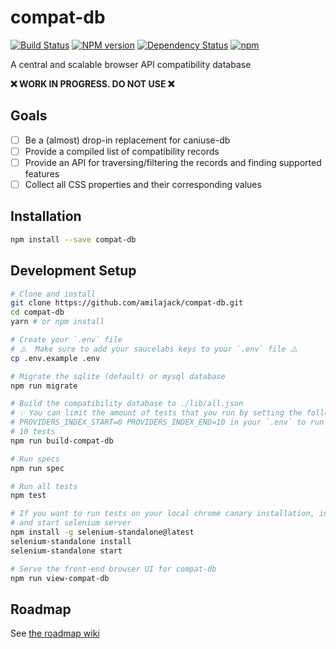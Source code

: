 compat-db
=========
[![Build Status](https://travis-ci.org/amilajack/compat-db.svg?branch=master&maxAge=2592)](https://travis-ci.org/amilajack/compat-db)
[![NPM version](https://badge.fury.io/js/compat-db.svg?maxAge=2592)](http://badge.fury.io/js/compat-db)
[![Dependency Status](https://img.shields.io/david/amilajack/compat-db.svg?maxAge=2592)](https://david-dm.org/amilajack/compat-db)
[![npm](https://img.shields.io/npm/dm/compat-db.svg?maxAge=2592)](https://npm-stat.com/charts.html?package=compat-db)

A central and scalable browser API compatibility database

**❌ WORK IN PROGRESS. DO NOT USE ❌**

## Goals
- [ ] Be a (almost) drop-in replacement for caniuse-db
- [ ] Provide a compiled list of compatibility records
- [ ] Provide an API for traversing/filtering the records and finding supported features
- [ ] Collect all CSS properties and their corresponding values

## Installation
```bash
npm install --save compat-db
```

## Development Setup
```bash
# Clone and install
git clone https://github.com/amilajack/compat-db.git
cd compat-db
yarn # or npm install

# Create your `.env` file
# ⚠️  Make sure to add your saucelabs keys to your `.env` file ⚠️
cp .env.example .env

# Migrate the sqlite (default) or mysql database
npm run migrate

# Build the compatibility database to ./lib/all.json
# 💡 You can limit the amount of tests that you run by setting the following ENV's
# PROVIDERS_INDEX_START=0 PROVIDERS_INDEX_END=10 in your `.env` to run the first
# 10 tests
npm run build-compat-db

# Run specs
npm run spec

# Run all tests
npm test

# If you want to run tests on your local chrome canary installation, install
# and start selenium server
npm install -g selenium-standalone@latest
selenium-standalone install
selenium-standalone start

# Serve the front-end browser UI for compat-db
npm run view-compat-db
```

## Roadmap
See [the roadmap wiki](https://github.com/amilajack/compat-db/wiki/Roadmap)
